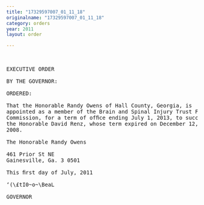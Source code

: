 ```yaml
---
title: "17329597007_01_11_18"
originalname: "17329597007_01_11_18"
category: orders
year: 2011
layout: order

---
```

<pre>
 

EXECUTIVE ORDER

BY THE GOVERNOR:

ORDERED:

That the Honorable Randy Owens of Hall County, Georgia, is
appointed as a member of the Brain and Spinal Injury Trust Fund
Commission, for a term of ofﬁce ending July 1, 2013, to succeed
the Honorable David Renz, whose term expired on December 12,
2008.

The Honorable Randy Owens

461 Prior St NE
Gainesville, Ga. 3 0501

This ﬁrst day of July, 2011

‘(\£tI0~o~\BeaL

GOVERNOR

</pre>
